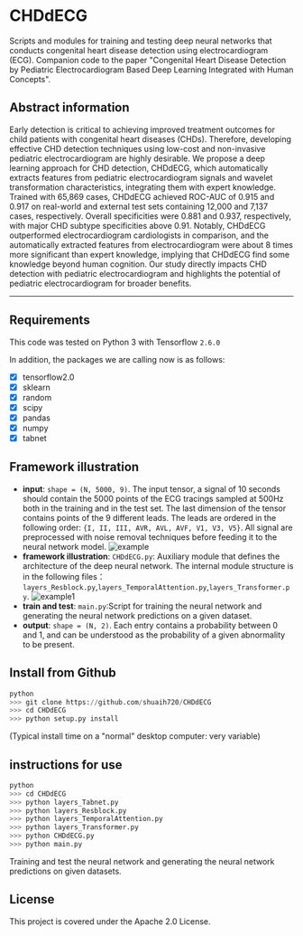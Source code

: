 # CHDdECG
Scripts and modules for training and testing deep neural networks that conducts congenital heart disease detection using electrocardiogram (ECG).
Companion code to the paper "Congenital Heart Disease Detection by Pediatric Electrocardiogram Based Deep Learning Integrated with Human Concepts".

<!-- https://www.xxxxxxxxx.com/

--------------------

Citation:
```
Authors et al. Automatic Diagnosis of Congenital Heart Diseases from 9-Lead Pediatric Electrocardiogram Using Deep Neural Networks.
journal. doi
```

Bibtex:
```
@article{,
  title = {Automatic Diagnosis of Congenital Heart Diseases from 9-Lead Pediatric Electrocardiogram Using Deep Neural Networks},
  author = {},
  year = {},
  volume = {},
  pages = {},
  doi = {},
  journal = {},
  number = {}
}
```
-------------------- -->

## Abstract information
Early detection is critical to achieving improved treatment outcomes for child patients with congenital heart diseases (CHDs). Therefore, developing effective CHD detection techniques using low-cost and non-invasive pediatric electrocardiogram are highly desirable. We propose a deep learning approach for CHD detection, CHDdECG, which automatically extracts features from pediatric electrocardiogram signals and wavelet transformation characteristics, integrating them with expert knowledge. Trained with 65,869 cases, CHDdECG achieved ROC-AUC of 0.915 and 0.917 on real-world and external test sets containing 12,000 and 7,137 cases, respectively. Overall specificities were 0.881 and 0.937, respectively, with major CHD subtype specificities above 0.91. Notably, CHDdECG outperformed electrocardiogram cardiologists in comparison, and the automatically extracted features from electrocardiogram were about 8 times more significant than expert knowledge, implying that CHDdECG find some knowledge beyond human cognition. Our study directly impacts CHD detection with pediatric electrocardiogram and highlights the potential of pediatric electrocardiogram for broader benefits.

--------------------
## Requirements

This code was tested on Python 3 with Tensorflow `2.6.0`

In addition, the packages we are calling now is as follows:
- [x] tensorflow2.0
- [x] sklearn
- [x] random
- [x] scipy
- [x] pandas
- [x] numpy
- [x] tabnet

## Framework illustration

- **input**: `shape = (N, 5000, 9)`. The input tensor, a signal of 10 seconds should contain the 5000 points of the ECG tracings sampled at 500Hz both in the training and in the test set. The last dimension of the tensor contains points of the 9 different leads. The leads are ordered in the following order: `{I, II, III, AVR, AVL, AVF, V1, V3, V5}`. All signal are preprocessed with noise removal techniques before feeding it to the neural network model. 
![example](https://github.com/shuaih720/CHDdECG/blob/main/Figures/ECG%20example.png)
- **framework illustration**: ``CHDdECG.py``: Auxiliary module that defines the architecture of the deep neural network. The internal module structure is in the following files：``layers_Resblock.py``,``layers_TemporalAttention.py``,``layers_Transformer.py``.
![example1](https://github.com/shuaih720/CHDdECG/blob/main/Figures/An%20illustration%20of%20the%20deep%20learning%20based%20model.png)
- **train and test**: ``main.py``:Script for training the neural network and generating the neural network predictions on a given dataset.
- **output**: `shape = (N, 2)`. Each entry contains a probability between 0 and 1, and can be understood as the probability of a given abnormality to be present.

## Install from Github
```python
python
>>> git clone https://github.com/shuaih720/CHDdECG
>>> cd CHDdECG
>>> python setup.py install
```
(Typical install time on a "normal" desktop computer: very variable)

## instructions for use
```python
python
>>> cd CHDdECG
>>> python layers_Tabnet.py
>>> python layers_Resblock.py
>>> python layers_TemporalAttention.py
>>> python layers_Transformer.py
>>> python CHDdECG.py
>>> python main.py
```
Training and test the neural network and generating the neural network predictions on given datasets.
## License

This project is covered under the Apache 2.0 License.
